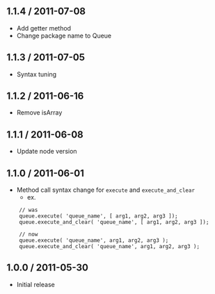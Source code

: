 ## 1.1.4 / 2011-07-08

  - Add getter method
  - Change package name to Queue



## 1.1.3 / 2011-07-05

  - Syntax tuning



## 1.1.2 / 2011-06-16

  - Remove isArray



## 1.1.1 / 2011-06-08

  - Update node version



## 1.1.0 / 2011-06-01

  - Method call syntax change for `execute` and `execute_and_clear`
    - ex.

<!---->

        // was
        queue.execute( 'queue_name', [ arg1, arg2, arg3 ]);
        queue.execute_and_clear( 'queue_name', [ arg1, arg2, arg3 ]);

        // now
        queue.execute( 'queue_name', arg1, arg2, arg3 );
        queue.execute_and_clear( 'queue_name', arg1, arg2, arg3 );



## 1.0.0 / 2011-05-30

  - Initial release
